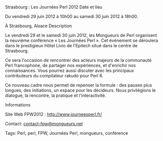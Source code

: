 Strasbourg : Les Journées Perl 2012
Date et lieu

Du vendredi 29 juin 2012 à 10h00 au samedi 30 juin 2012 à 18h00.

À Strasbourg, Alsace
Description

Le vendredi 29 et le samedi 30 juin 2012, les Mongueurs de Perl organisent la neuvième conférence « Les Journées Perl ». 
Cet événement se déroulera dans le prestigieux Hôtel Livio de l'Epitech situé dans le centre de Strasbourg.

Ce sera l'occasion de rencontrer des acteurs majeurs de la communauté Perl francophone, de partager nos expériences, et d'enrichir nos connaissances. 
Vous pourrez aussi discuter avec les principaux contributeurs du compilateur rakudo pour Perl 6.

Ce nouveau cadre nous permet de repenser la formule : des pauses plus longues, des initiations, un espace pour les décideurs.
Nous privilégions le dialogue, la rencontre, la pratique et l'interactivité.

Informations

Site Web FPW2012	: http://www.journeesperl.fr/

Contact: contact-fpw@mongueurs.net

Tags: Perl, perl, FPW, Journées Perl, mongueurs, conférence
